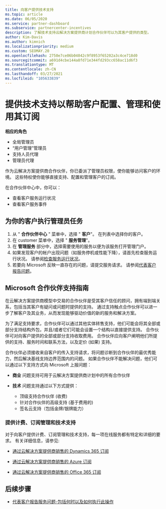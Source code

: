 ```yaml
---
title: 向客户提供技术支持
ms.topic: article
ms.date: 06/05/2020
ms.service: partner-dashboard
ms.subservice: partnercenter-incentives
description: 了解技术支持云解决方案提供商计划合作伙伴可以为其客户提供的类型。
author: Kim-Davis
ms.author: kimnich
ms.localizationpriority: medium
ms.custom: SEOMAY.20
ms.openlocfilehash: 2750e7ce06b04042c9f8953f65202a3c4ce718d0
ms.sourcegitcommit: a691d4cbe144a8fd71e344fd293cc658ac11d6f3
ms.translationtype: MT
ms.contentlocale: zh-CN
ms.lasthandoff: 03/27/2021
ms.locfileid: "105633839"
---
```

# <a name="provide-technical-support-to-help-customers-configure-manage-and-use-their-subscriptions"></a>提供技术支持以帮助客户配置、管理和使用其订阅


**相应的角色**

- 全局管理员
- “用户管理”管理员
- 支持人员代理
- 管理员代理

作为云解决方案提供商合作伙伴，你已委派了管理员权限，使你能够访问客户的环境。 这些特权使你能够直接支持、配置和管理客户的订阅。

在合作伙伴中心中，你可以：

- 查看客户服务运行状况
- 查看客户服务事件

## <a name="perform-admin-tasks-for-your-customers"></a>为你的客户执行管理员任务

1. 从 " **合作伙伴中心** " 菜单中，选择 " **客户**"。 在列表中选择你的客户。
2. 在 customer 菜单中，选择 " **服务管理**"。
3. 在 **管理服务** 部分中，选择需要使用的服务以便为该服务打开管理门户。
4. 如果发现客户的帐户出现问题（如服务停机或性能下降），请首先检查服务运行状况。 请参阅[检查服务运行状况](check-service-health.md)。
5. 若要向 Microsoft 反映一直存在的问题，请提交服务请求。 请参阅[代表客户报告问题](report-problems-on-behalf-of-a-customer.md)。

## <a name="microsoft-partner-support-guidance"></a>Microsoft 合作伙伴支持指南

在云解决方案提供商模型中交易的合作伙伴是受其客户信任的顾问，拥有端到端关系，包括当其客户有疑问或问题时提供的支持。 通过支持触点合作伙伴可以进一步了解客户及其业务，从而发现能够驱动价值的新的服务和解决方案。

为了满足支持要求，合作伙伴可以通过其他实体转售支持，他们可能会将其全部或部分支持结构外包，并且/或者它们可能会设置一个结构以直接提供支持。  合作伙伴可对向客户提供的全部或部分支持收取费用。 合作伙伴应向客户阐明他们所提供的支持、服务时间和联系方法，以及定价 (如果) 支持。 

合作伙伴必须接收来自客户的传入支持请求，将问题诊断到合作伙伴的最优秀能力，然后解决基线支持边界范围内的问题。 如果合作伙伴不能解决问题，他们可以通过以下支持方式向 Microsoft 上报问题：

- **商业** 问题支持可用于云解决方案提供商计划中的所有合作伙伴

- **技术** 问题支持通过以下方式提供：

  - 顶级支持合作伙伴 (收费) 
  - 针对合作伙伴的高级支持 (基于费用的) 
  - 签名云支持（包括金牌/银牌能力）

### <a name="providing-billing-subscription-management-and-technical-support"></a>提供计费、订阅管理和技术支持 

对于向客户提供计费、订阅管理和技术支持，每一项在线服务都有特定和详细的要求。 有关详细信息，请参见:

- [通过云解决方案提供商销售的 Dynamics 365 订阅](https://www.microsoftpartnercommunity.com/t5/CSP/Microsoft-Partner-Support-Guidance/m-p/5262#M30)

- [通过云解决方案提供商销售的 Azure 订阅](https://www.microsoftpartnercommunity.com/t5/CSP/Microsoft-Partner-Support-Guidance/m-p/5263#M31)

- [通过云解决方案提供商销售的 Office 365 订阅](https://www.microsoftpartnercommunity.com/t5/CSP/Microsoft-Partner-Support-Guidance/m-p/5264#M32)

## <a name="next-steps"></a>后续步骤

- [代表客户报告服务问题-包括何时以及如何执行此操作](report-problems-on-behalf-of-a-customer.md)